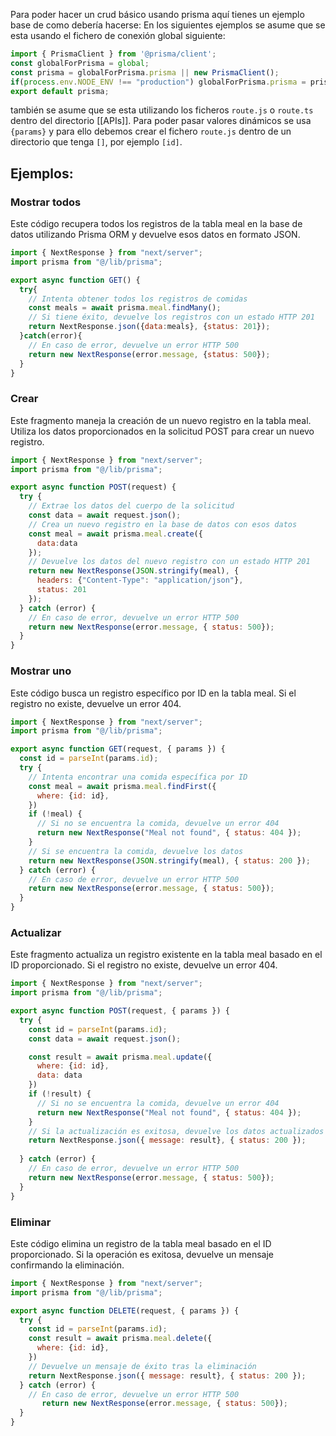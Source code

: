 Para poder hacer un crud básico usando prisma aquí tienes un ejemplo base de como debería hacerse:
En los siguientes ejemplos se asume que se esta usando el fichero de conexión global siguiente:
``` js
import { PrismaClient } from '@prisma/client';
const globalForPrisma = global;
const prisma = globalForPrisma.prisma || new PrismaClient();
if(process.env.NODE_ENV !== "production") globalForPrisma.prisma = prisma
export default prisma;
```
también se asume que se esta utilizando los ficheros `route.js` o `route.ts` dentro del directorio [[APIs]]. Para poder pasar valores dinámicos se usa `{params}` y para ello debemos crear el fichero `route.js` dentro de un directorio que tenga `[]`, por ejemplo `[id]`.

## Ejemplos:

### Mostrar todos

Este código recupera todos los registros de la tabla meal en la base de datos utilizando Prisma ORM y devuelve esos datos en formato JSON.

```js
import { NextResponse } from "next/server";
import prisma from "@/lib/prisma";

export async function GET() {
  try{
    // Intenta obtener todos los registros de comidas
    const meals = await prisma.meal.findMany();
    // Si tiene éxito, devuelve los registros con un estado HTTP 201
    return NextResponse.json({data:meals}, {status: 201});
  }catch(error){
    // En caso de error, devuelve un error HTTP 500
    return new NextResponse(error.message, {status: 500});
  }
}
```
### Crear

Este fragmento maneja la creación de un nuevo registro en la tabla meal. Utiliza los datos proporcionados en la solicitud POST para crear un nuevo registro.

``` js
import { NextResponse } from "next/server";
import prisma from "@/lib/prisma";

export async function POST(request) {
  try {
    // Extrae los datos del cuerpo de la solicitud
    const data = await request.json();
    // Crea un nuevo registro en la base de datos con esos datos
    const meal = await prisma.meal.create({ 
      data:data 
    });
    // Devuelve los datos del nuevo registro con un estado HTTP 201
    return new NextResponse(JSON.stringify(meal), {
      headers: {"Content-Type": "application/json"},
      status: 201
    });
  } catch (error) {
    // En caso de error, devuelve un error HTTP 500
    return new NextResponse(error.message, { status: 500});
  }
}
```

### Mostrar uno

Este código busca un registro específico por ID en la tabla meal. Si el registro no existe, devuelve un error 404.

``` js
import { NextResponse } from "next/server";
import prisma from "@/lib/prisma";

export async function GET(request, { params }) {
  const id = parseInt(params.id);
  try {
    // Intenta encontrar una comida específica por ID
    const meal = await prisma.meal.findFirst({
      where: {id: id},
    })
    if (!meal) {
      // Si no se encuentra la comida, devuelve un error 404
      return new NextResponse("Meal not found", { status: 404 });
    }
    // Si se encuentra la comida, devuelve los datos
    return new NextResponse(JSON.stringify(meal), { status: 200 });
  } catch (error) {
    // En caso de error, devuelve un error HTTP 500
    return new NextResponse(error.message, { status: 500});
  }
}
```

### Actualizar

Este fragmento actualiza un registro existente en la tabla meal basado en el ID proporcionado. Si el registro no existe, devuelve un error 404.

``` js
import { NextResponse } from "next/server";
import prisma from "@/lib/prisma";

export async function POST(request, { params }) {
  try {
    const id = parseInt(params.id);
    const data = await request.json();

    const result = await prisma.meal.update({
      where: {id: id},
      data: data
    })
    if (!result) {
      // Si no se encuentra la comida, devuelve un error 404
      return new NextResponse("Meal not found", { status: 404 });
    }
    // Si la actualización es exitosa, devuelve los datos actualizados
    return NextResponse.json({ message: result}, { status: 200 });
    
  } catch (error) {
    // En caso de error, devuelve un error HTTP 500
    return new NextResponse(error.message, { status: 500});
  }
}
```

### Eliminar

Este código elimina un registro de la tabla meal basado en el ID proporcionado. Si la operación es exitosa, devuelve un mensaje confirmando la eliminación.

``` js
import { NextResponse } from "next/server";
import prisma from "@/lib/prisma";

export async function DELETE(request, { params }) {
  try {
    const id = parseInt(params.id);
    const result = await prisma.meal.delete({
      where: {id: id},
    })
    // Devuelve un mensaje de éxito tras la eliminación
    return NextResponse.json({ message: result}, { status: 200 });
  } catch (error) {
    // En caso de error, devuelve un error HTTP 500
       return new NextResponse(error.message, { status: 500});
  }
}
```